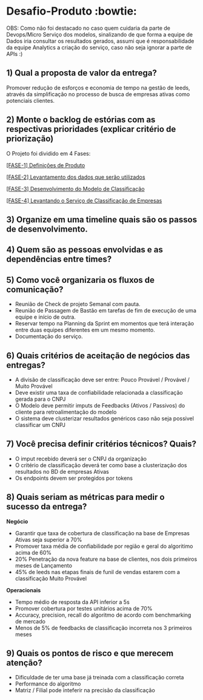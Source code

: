 # Desafio-Produto :bowtie:


OBS: Como não foi destacado no caso quem cuidaria da parte de Devops/Micro Serviço dos modelos, sinalizando de que forma a equipe de Dados iria consultar os resultados gerados, assumi que é responsabilidade da equipe Analytics a criação do serviço, caso não seja ignorar a parte de APIs :)

## 1) Qual a proposta de valor da entrega?

Promover redução de esforços e economia de tempo na gestão de leeds, através da simplificação no processo de busca de empresas ativas como potenciais clientes.


## 2) Monte o backlog de estórias com as respectivas prioridades (explicar critério de priorização)

O Projeto foi dividido em 4 Fases:

[[FASE-1] Definições de Produto](https://github.com/product-as-service/Desafio-Produto/issues/1)

[[FASE-2] Levantamento dos dados que serão utilizados](https://github.com/product-as-service/Desafio-Produto/issues/2)

[[FASE-3] Desenvolvimento do Modelo de Classificação](https://github.com/product-as-service/Desafio-Produto/issues/3)

[[FASE-4] Levantando o Serviço de Classificação de Empresas](https://github.com/product-as-service/Desafio-Produto/issues/4)

## 3) Organize em uma timeline quais são os passos de desenvolvimento.

## 4) Quem são as pessoas envolvidas e as dependências entre times?

## 5) Como você organizaria os fluxos de comunicação?
- Reunião de Check de projeto Semanal com pauta.
- Reunião de Passagem de Bastão em tarefas de fim de execução de uma equipe e início de outra.
- Reservar tempo na Planning da Sprint em momentos que terá interação entre duas equipes diferentes em um mesmo momento.
- Documentação do serviço.

## 6) Quais critérios de aceitação de negócios das entregas? 

- A divisão de classificação deve ser entre: Pouco Provável / Provável / Muito Provável
- Deve existir uma taxa de confiabilidade relacionada a classificação gerada para o CNPJ
- O Modelo deve permitir imputs de Feedbacks (Ativos / Passivos) do cliente para retroalimentação do modelo
- O sistema deve clusterizar resultados genéricos caso não seja possivel classificar um CNPJ

## 7) Você precisa definir critérios técnicos? Quais?
- O imput recebido deverá ser o CNPJ da organização
- O critério de classificação deverá ter como base a clusterização dos resultados no BD de empresas Ativas
- Os endpoints devem ser protegidos por tokens 


## 8) Quais seriam as métricas para medir o sucesso da entrega?

**Negócio**
- Garantir que taxa de cobertura de classificação na base de Empresas Ativas seja superior a 70%
- Promover taxa média de confiabilidade por região e geral do algoritimo acima de 60%
- 20% Penetração da nova feature na base de clientes, nos dois primeiros meses de Lançamento
- 45% de leeds nas etapas finais de funil de vendas estarem com a classificação Muito Provável


**Operacionais**
- Tempo médio de resposta da API inferior a 5s
- Promover cobertura por testes unitários acima de 70%
- Accuracy, precision, recall do algoritmo de acordo com benchmarking de mercado
- Menos de 5% de feedbacks de classificação incorreta nos 3 primeiros meses

## 9) Quais os pontos de risco e que merecem atenção?
- Dificuldade de ter uma base já treinada com a classificação correta
- Performance do algoritmo
- Matriz / Filial pode inteferir na precisão da classificação
